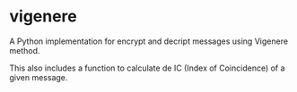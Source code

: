 vigenere
========
A Python implementation for encrypt and decript messages using Vigenere method.

This also includes a function to calculate de IC (Index of Coincidence) of a given message.
